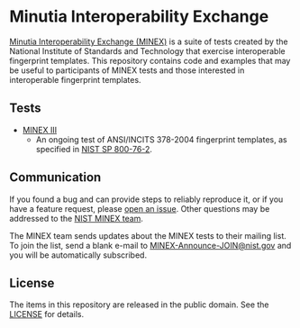 Minutia Interoperability Exchange
=================================

[Minutia Interoperability Exchange (MINEX)](
https://www.nist.gov/programs-projects/minutiae-interoperability-exchange-minex-overview)
is a suite of tests created by the National Institute of Standards and
Technology that exercise interoperable fingerprint templates. This repository
contains code and examples that may be useful to participants of MINEX tests
and those interested in interoperable fingerprint templates.

Tests
-----

 * [MINEX III](https://github.com/usnistgov/minex/tree/master/minexiii)
 	* An ongoing test of ANSI/INCITS 378-2004 fingerprint templates,
 	  as specified in [NIST SP 800-76-2](
 	  http://dx.doi.org/10.6028/NIST.SP.800-76-2).

Communication
-------------

If you found a bug and can provide steps to reliably reproduce it, or if you
have a feature request, please
[open an issue](https://github.com/usnistgov/minex/issues). Other
questions may be addressed to the [NIST MINEX team](mailto:minex@nist.gov).

The MINEX team sends updates about the MINEX tests to their mailing list. To
join the list, send a blank e-mail to [MINEX-Announce-JOIN@nist.gov](
mailto:MINEX-Announce-JOIN@nist.gov) and you will be automatically subscribed.

License
-------

The items in this repository are released in the public domain. See the
[LICENSE](https://github.com/usnistgov/minex/blob/master/LICENSE.md)
for details.
